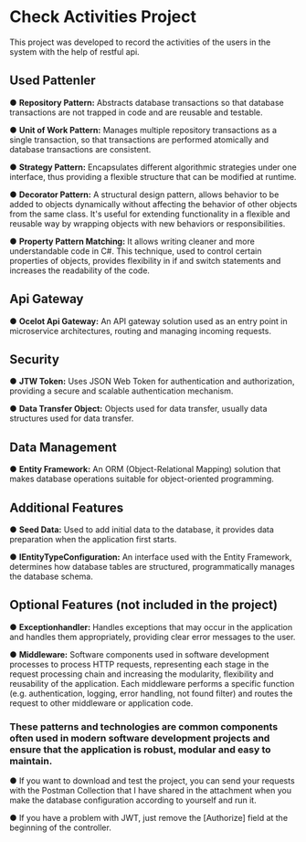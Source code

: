 
# Check Activities Project

This project was developed to record the activities of the users in the system with the help of restful api.

## Used Pattenler

● **Repository Pattern:** Abstracts database transactions so that database transactions are not trapped in code and are reusable and testable.

● **Unit of Work Pattern:** Manages multiple repository transactions as a single transaction, so that transactions are performed atomically and database transactions are consistent.

● **Strategy Pattern:** Encapsulates different algorithmic strategies under one interface, thus providing a flexible structure that can be modified at runtime.

● **Decorator Pattern:** A structural design pattern, allows behavior to be added to objects dynamically without affecting the behavior of other objects from the same class. It's useful for extending functionality in a flexible and reusable way by wrapping objects with new behaviors or responsibilities.

● **Property Pattern Matching:** It allows writing cleaner and more understandable code in C#. This technique, used to control certain properties of objects, provides flexibility in if and switch statements and increases the readability of the code.

## Api Gateway

● **Ocelot Api Gateway:** An API gateway solution used as an entry point in microservice architectures, routing and managing incoming requests.

## Security

● **JTW Token:** Uses JSON Web Token for authentication and authorization, providing a secure and scalable authentication mechanism.

● **Data Transfer Object:** Objects used for data transfer, usually data structures used for data transfer.

## Data Management

● **Entity Framework:** An ORM (Object-Relational Mapping) solution that makes database operations suitable for object-oriented programming.

## Additional Features

● **Seed Data:** Used to add initial data to the database, it provides data preparation when the application first starts.

● **IEntityTypeConfiguration:** An interface used with the Entity Framework, determines how database tables are structured, programmatically manages the database schema. 

## Optional Features (not included in the project)

● **Exceptionhandler:** Handles exceptions that may occur in the application and handles them appropriately, providing clear error messages to the user.

● **Middleware:** Software components used in software development processes to process HTTP requests, representing each stage in the request processing chain and increasing the modularity, flexibility and reusability of the application. Each middleware performs a specific function (e.g. authentication, logging, error handling, not found filter) and routes the request to other middleware or application code.


### These patterns and technologies are common components often used in modern software development projects and ensure that the application is robust, modular and easy to maintain.

● If you want to download and test the project, you can send your requests with the Postman Collection that I have shared in the attachment when you make the database configuration according to yourself and run it.

● If you have a problem with JWT, just remove the [Authorize] field at the beginning of the controller.
